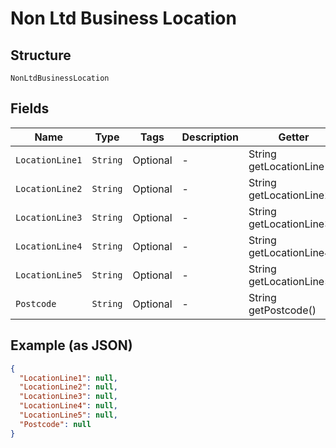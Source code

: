 
# Non Ltd Business Location

## Structure

`NonLtdBusinessLocation`

## Fields

| Name | Type | Tags | Description | Getter | Setter |
|  --- | --- | --- | --- | --- | --- |
| `LocationLine1` | `String` | Optional | - | String getLocationLine1() | setLocationLine1(String locationLine1) |
| `LocationLine2` | `String` | Optional | - | String getLocationLine2() | setLocationLine2(String locationLine2) |
| `LocationLine3` | `String` | Optional | - | String getLocationLine3() | setLocationLine3(String locationLine3) |
| `LocationLine4` | `String` | Optional | - | String getLocationLine4() | setLocationLine4(String locationLine4) |
| `LocationLine5` | `String` | Optional | - | String getLocationLine5() | setLocationLine5(String locationLine5) |
| `Postcode` | `String` | Optional | - | String getPostcode() | setPostcode(String postcode) |

## Example (as JSON)

```json
{
  "LocationLine1": null,
  "LocationLine2": null,
  "LocationLine3": null,
  "LocationLine4": null,
  "LocationLine5": null,
  "Postcode": null
}
```

